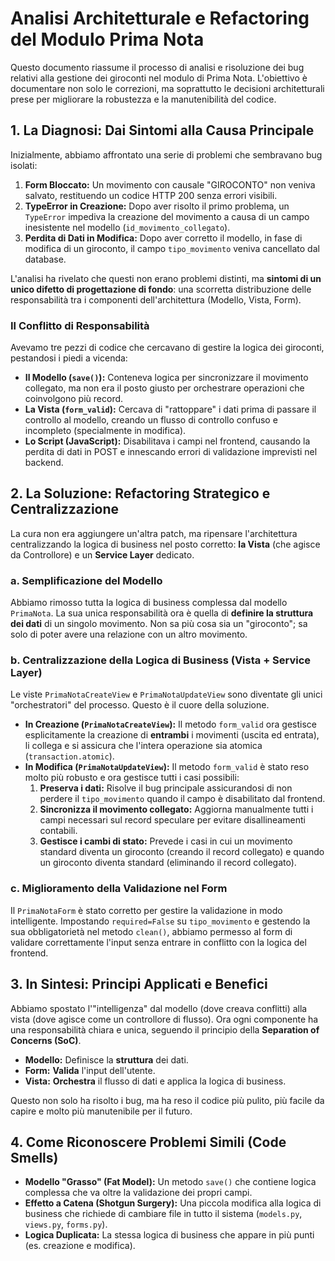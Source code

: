 # Analisi Architetturale e Refactoring del Modulo Prima Nota

Questo documento riassume il processo di analisi e risoluzione dei bug relativi alla gestione dei giroconti nel modulo di Prima Nota. L'obiettivo è documentare non solo le correzioni, ma soprattutto le decisioni architetturali prese per migliorare la robustezza e la manutenibilità del codice.

## 1. La Diagnosi: Dai Sintomi alla Causa Principale

Inizialmente, abbiamo affrontato una serie di problemi che sembravano bug isolati:

1.  **Form Bloccato:** Un movimento con causale "GIROCONTO" non veniva salvato, restituendo un codice HTTP 200 senza errori visibili.
2.  **TypeError in Creazione:** Dopo aver risolto il primo problema, un `TypeError` impediva la creazione del movimento a causa di un campo inesistente nel modello (`id_movimento_collegato`).
3.  **Perdita di Dati in Modifica:** Dopo aver corretto il modello, in fase di modifica di un giroconto, il campo `tipo_movimento` veniva cancellato dal database.

L'analisi ha rivelato che questi non erano problemi distinti, ma **sintomi di un unico difetto di progettazione di fondo**: una scorretta distribuzione delle responsabilità tra i componenti dell'architettura (Modello, Vista, Form).

### Il Conflitto di Responsabilità

Avevamo tre pezzi di codice che cercavano di gestire la logica dei giroconti, pestandosi i piedi a vicenda:

-   **Il Modello (`save()`):** Conteneva logica per sincronizzare il movimento collegato, ma non era il posto giusto per orchestrare operazioni che coinvolgono più record.
-   **La Vista (`form_valid`):** Cercava di "rattoppare" i dati prima di passare il controllo al modello, creando un flusso di controllo confuso e incompleto (specialmente in modifica).
-   **Lo Script (JavaScript):** Disabilitava i campi nel frontend, causando la perdita di dati in POST e innescando errori di validazione imprevisti nel backend.

## 2. La Soluzione: Refactoring Strategico e Centralizzazione

La cura non era aggiungere un'altra patch, ma ripensare l'architettura centralizzando la logica di business nel posto corretto: **la Vista** (che agisce da Controllore) e un **Service Layer** dedicato.

### a. Semplificazione del Modello

Abbiamo rimosso tutta la logica di business complessa dal modello `PrimaNota`. La sua unica responsabilità ora è quella di **definire la struttura dei dati** di un singolo movimento. Non sa più cosa sia un "giroconto"; sa solo di poter avere una relazione con un altro movimento.

### b. Centralizzazione della Logica di Business (Vista + Service Layer)

Le viste `PrimaNotaCreateView` e `PrimaNotaUpdateView` sono diventate gli unici "orchestratori" del processo. Questo è il cuore della soluzione.

-   **In Creazione (`PrimaNotaCreateView`):** Il metodo `form_valid` ora gestisce esplicitamente la creazione di **entrambi** i movimenti (uscita ed entrata), li collega e si assicura che l'intera operazione sia atomica (`transaction.atomic`).
-   **In Modifica (`PrimaNotaUpdateView`):** Il metodo `form_valid` è stato reso molto più robusto e ora gestisce tutti i casi possibili:
    1.  **Preserva i dati:** Risolve il bug principale assicurandosi di non perdere il `tipo_movimento` quando il campo è disabilitato dal frontend.
    2.  **Sincronizza il movimento collegato:** Aggiorna manualmente tutti i campi necessari sul record speculare per evitare disallineamenti contabili.
    3.  **Gestisce i cambi di stato:** Prevede i casi in cui un movimento standard diventa un giroconto (creando il record collegato) e quando un giroconto diventa standard (eliminando il record collegato).

### c. Miglioramento della Validazione nel Form

Il `PrimaNotaForm` è stato corretto per gestire la validazione in modo intelligente. Impostando `required=False` su `tipo_movimento` e gestendo la sua obbligatorietà nel metodo `clean()`, abbiamo permesso al form di validare correttamente l'input senza entrare in conflitto con la logica del frontend.

## 3. In Sintesi: Principi Applicati e Benefici

Abbiamo spostato l'"intelligenza" dal modello (dove creava conflitti) alla vista (dove agisce come un controllore di flusso). Ora ogni componente ha una responsabilità chiara e unica, seguendo il principio della **Separation of Concerns (SoC)**.

-   **Modello:** Definisce la **struttura** dei dati.
-   **Form:** **Valida** l'input dell'utente.
-   **Vista:** **Orchestra** il flusso di dati e applica la logica di business.

Questo non solo ha risolto i bug, ma ha reso il codice più pulito, più facile da capire e molto più manutenibile per il futuro.

## 4. Come Riconoscere Problemi Simili (Code Smells)

-   **Modello "Grasso" (Fat Model):** Un metodo `save()` che contiene logica complessa che va oltre la validazione dei propri campi.
-   **Effetto a Catena (Shotgun Surgery):** Una piccola modifica alla logica di business che richiede di cambiare file in tutto il sistema (`models.py`, `views.py`, `forms.py`).
-   **Logica Duplicata:** La stessa logica di business che appare in più punti (es. creazione e modifica).
